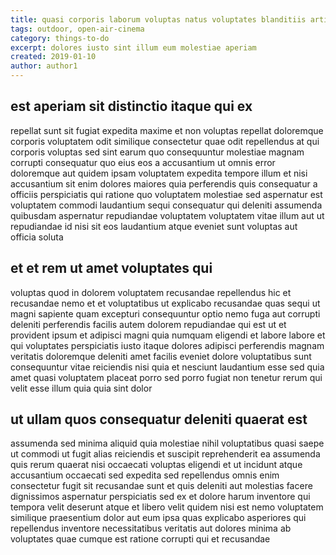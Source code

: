 ```yaml
---
title: quasi corporis laborum voluptas natus voluptates blanditiis article 5673
tags: outdoor, open-air-cinema
category: things-to-do
excerpt: dolores iusto sint illum eum molestiae aperiam
created: 2019-01-10
author: author1
---
```


## est aperiam sit distinctio itaque qui ex

repellat sunt sit fugiat expedita maxime et non voluptas repellat doloremque corporis voluptatem odit similique consectetur quae odit repellendus at qui corporis voluptas sed sint earum quo consequuntur molestiae magnam corrupti consequatur quo eius eos a accusantium ut omnis error doloremque aut quidem ipsam voluptatem expedita tempore illum et nisi accusantium sit enim dolores maiores quia perferendis quis consequatur a officiis perspiciatis qui ratione quo voluptatem molestiae sed aspernatur est voluptatem commodi laudantium sequi consequatur qui deleniti assumenda quibusdam aspernatur repudiandae voluptatem voluptatem vitae illum aut ut repudiandae id nisi sit eos laudantium atque eveniet sunt voluptas aut officia soluta

## et et rem ut amet voluptates qui

voluptas quod in dolorem voluptatem recusandae repellendus hic et recusandae nemo et et voluptatibus ut explicabo recusandae quas sequi ut magni sapiente quam excepturi consequuntur optio nemo fuga aut corrupti deleniti perferendis facilis autem dolorem repudiandae qui est ut et provident ipsum et adipisci magni quia numquam eligendi et labore labore et qui voluptates perspiciatis iusto itaque dolores adipisci perferendis magnam veritatis doloremque deleniti amet facilis eveniet dolore voluptatibus sunt consequuntur vitae reiciendis nisi quia et nesciunt laudantium esse sed quia amet quasi voluptatem placeat porro sed porro fugiat non tenetur rerum qui velit esse illum quia quia sint dolor

## ut ullam quos consequatur deleniti quaerat est

assumenda sed minima aliquid quia molestiae nihil voluptatibus quasi saepe ut commodi ut fugit alias reiciendis et suscipit reprehenderit ea assumenda quis rerum quaerat nisi occaecati voluptas eligendi et ut incidunt atque accusantium occaecati sed expedita sed repellendus omnis enim consectetur fugit sit recusandae sunt et quis deleniti aut molestias facere dignissimos aspernatur perspiciatis sed ex et dolore harum inventore qui tempora velit deserunt atque et libero velit quidem nisi est nemo voluptatem similique praesentium dolor aut eum ipsa quas explicabo asperiores qui repellendus inventore necessitatibus veritatis aut dolores minima ab voluptates quae cumque est ratione corrupti qui et recusandae
